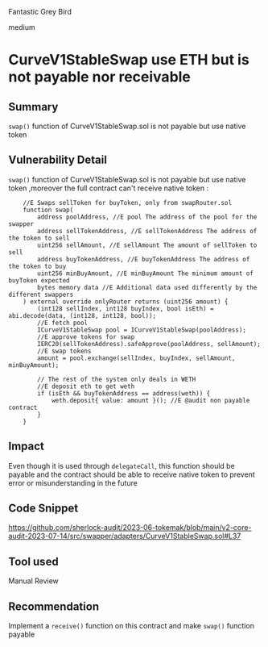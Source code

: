 Fantastic Grey Bird

medium

# CurveV1StableSwap use ETH but is not payable nor receivable
## Summary
`swap()` function of CurveV1StableSwap.sol is not payable but use native token

## Vulnerability Detail
 `swap()` function of CurveV1StableSwap.sol is not payable  but use native token ,moreover the full contract can't receive native token : 
```solidity
    //E Swaps sellToken for buyToken, only from swapRouter.sol
    function swap(
        address poolAddress, //E pool The address of the pool for the swapper
        address sellTokenAddress, //E sellTokenAddress The address of the token to sell
        uint256 sellAmount, //E sellAmount The amount of sellToken to sell
        address buyTokenAddress, //E buyTokenAddress The address of the token to buy
        uint256 minBuyAmount, //E minBuyAmount The minimum amount of buyToken expected
        bytes memory data //E Additional data used differently by the different swappers
    ) external override onlyRouter returns (uint256 amount) {
        (int128 sellIndex, int128 buyIndex, bool isEth) = abi.decode(data, (int128, int128, bool));
        //E fetch pool
        ICurveV1StableSwap pool = ICurveV1StableSwap(poolAddress);
        //E approve tokens for swap
        IERC20(sellTokenAddress).safeApprove(poolAddress, sellAmount);
        //E swap tokens
        amount = pool.exchange(sellIndex, buyIndex, sellAmount, minBuyAmount);

        // The rest of the system only deals in WETH
        //E deposit eth to get weth 
        if (isEth && buyTokenAddress == address(weth)) {
            weth.deposit{ value: amount }(); //E @audit non payable contract
        }
    }
```

## Impact
Even though it is used through `delegateCall`, this function should be payable and the contract should be able to receive native token to prevent error or misunderstanding in the future 

## Code Snippet

https://github.com/sherlock-audit/2023-06-tokemak/blob/main/v2-core-audit-2023-07-14/src/swapper/adapters/CurveV1StableSwap.sol#L37

## Tool used

Manual Review

## Recommendation
Implement a `receive()` function on this contract and make `swap()` function payable